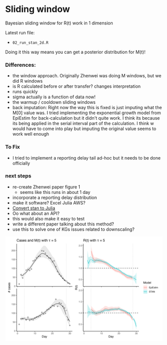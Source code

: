 # Sliding window

Bayesian sliding window for R(t) work in 1 dimension

Latest run file:
* `02_run_stan_2d.R`

Doing it this way means you can get a posterior distribution for M(t)!

### Differences:
* the window approach. Originally Zhenwei was doing M windows, but we did R windows
* is R calculated before or after transfer? changes interpretation
* runs quickly
* sigma actually is a function of data now!
* the warmup / cooldown sliding windows
* back imputation: Right now the way this is fixed is just imputing what the M[0] value was. I tried implementing the exponential growth model from EpiEstim for back-calculation but it didn't quite work. I think its because its being applied in the serial interval part of the calculation. I think w would have to come into play but imputing the original value seems to work well enough

### To Fix
* I tried to implement a reporting delay tail ad-hoc but it needs to be done officially

### next steps
* re-create Zhenwei paper figure 1
  * seems like this runs in about 1 day
* incorporate a reporting delay distribution
* make it software? Excel Julia AWS?
* [Convert stan to Julia](https://discourse.julialang.org/t/implementation-of-nuts-translating-stan-model-to-julia-juliaconnector/74143)
* Oo what about an API? 
* this would also make it easy to test
* write a different paper talking about this method?
* use this to solve one of KGs issues related to downscaling?


![Alt text](plot.png)


